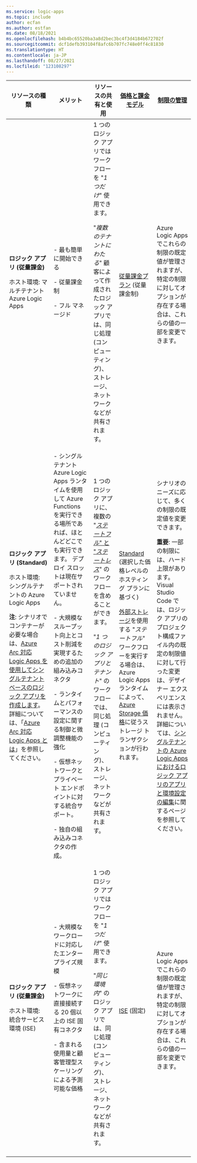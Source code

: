 ```yaml
---
ms.service: logic-apps
ms.topic: include
author: ecfan
ms.author: estfan
ms.date: 08/18/2021
ms.openlocfilehash: b4b4bc65520ba3a8d2bec3bc4f3d4184b672702f
ms.sourcegitcommit: dcf1defb393104f8afc6b707fc748e0ff4c81830
ms.translationtype: HT
ms.contentlocale: ja-JP
ms.lasthandoff: 08/27/2021
ms.locfileid: "123108297"
---
```

| リソースの種類 | メリット | リソースの共有と使用 | [価格と課金モデル](../articles/logic-apps/logic-apps-pricing.md) | [制限の管理](../articles/logic-apps/logic-apps-limits-and-config.md) |
|---------------|----------|----------------------------|---------------------------------------------------------------------------|-----------------------------------------------------------------------------|
| **ロジック アプリ (従量課金)** <p><p>ホスト環境: マルチテナント Azure Logic Apps | - 最も簡単に開始できる <p><p>- 従量課金制 <p><p>- フル マネージド | 1 つのロジック アプリではワークフローを "*1 つだけ*" 使用できます。 <p><p>"*複数のテナントにわたる*" 顧客によって作成されたロジック アプリでは、同じ処理 (コンピューティング)、ストレージ、ネットワークなどが共有されます。 | [従量課金プラン](../articles/logic-apps/logic-apps-pricing.md#consumption-pricing) (従量課金制) | Azure Logic Apps でこれらの制限の既定値が管理されますが、特定の制限に対してオプションが存在する場合は、これらの値の一部を変更できます。 |
| **ロジック アプリ (Standard)** <p><p>ホスト環境: <br>シングルテナントの Azure Logic Apps <p><p>**注**: シナリオでコンテナーが必要な場合は、[Azure Arc 対応 Logic Apps を使用してシングルテナント ベースのロジック アプリを作成します](../articles/logic-apps/azure-arc-enabled-logic-apps-create-deploy-workflows.md)。 詳細については、「[Azure Arc 対応 Logic Apps とは](../articles/logic-apps/azure-arc-enabled-logic-apps-overview.md)」を参照してください。 | - シングルテナント Azure Logic Apps ランタイムを使用して Azure Functions を実行できる場所であれば、ほとんどどこでも実行できます。 デプロイ スロットは現在サポートされていません。 <p><p>- 大規模なスループット向上とコスト削減を実現するための追加の組み込みコネクタ <p><p>- ランタイムとパフォーマンスの設定に関する制御と微調整機能の強化 <p><p>- 仮想ネットワークとプライベート エンドポイントに対する統合サポート。 <p><p>- 独自の組み込みコネクタの作成。 | 1 つのロジック アプリに、複数の "[*ステートフル*" と "*ステートレス*](../articles/logic-apps/single-tenant-overview-compare.md#stateful-stateless)" のワークフローを含めることができます。 <p><p>"*1 つのロジック アプリとテナント*" のワークフローでは、同じ処理 (コンピューティング)、ストレージ、ネットワークなどが共有されます。 | [Standard](../articles/logic-apps/logic-apps-pricing.md#standard-pricing) (選択した価格レベルのホスティング プランに基づく) <p><p>[外部ストレージ](../articles/azure-functions/storage-considerations.md#storage-account-requirements)を使用する "*ステートフル*" ワークフローを実行する場合は、Azure Logic Apps ランタイムによって、[Azure Storage 価格](https://azure.microsoft.com/pricing/details/storage/)に従うストレージ トランザクションが行われます。 | シナリオのニーズに応じて、多くの制限の既定値を変更できます。 <p><p>**重要**: 一部の制限には、ハード上限があります。 Visual Studio Code では、ロジック アプリのプロジェクト構成ファイル内の既定の制限値に対して行った変更は、デザイナー エクスペリエンスには表示されません。 詳細については、[シングルテナントの Azure Logic Apps におけるロジック アプリのアプリと環境設定の編集](../articles/logic-apps/edit-app-settings-host-settings.md)に関するページを参照してください。 |
| **ロジック アプリ (従量課金)** <p><p>ホスト環境: <br>統合サービス環境 (ISE) | - 大規模なワークロードに対応したエンタープライズ規模 <p><p>- 仮想ネットワークに直接接続する 20 個以上の ISE 固有コネクタ <p><p>- 含まれる使用量と顧客管理型スケーリングによる予測可能な価格 | 1 つのロジック アプリではワークフローを "*1 つだけ*" 使用できます。 <p><p>"*同じ環境内*" のロジック アプリでは、同じ処理 (コンピューティング)、ストレージ、ネットワークなどが共有されます。 | [ISE](../articles/logic-apps/logic-apps-pricing.md#ise-pricing) (固定) | Azure Logic Apps でこれらの制限の既定値が管理されますが、特定の制限に対してオプションが存在する場合は、これらの値の一部を変更できます。 |
||||||
